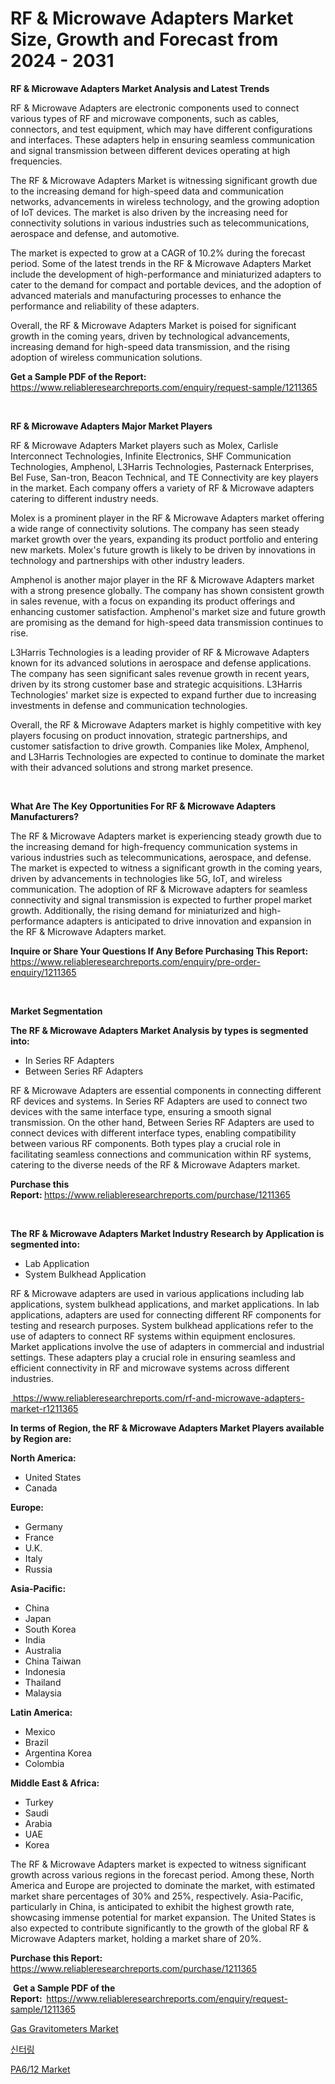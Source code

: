 <p><h1>RF & Microwave Adapters Market Size, Growth and Forecast from 2024 - 2031</h1></p><p><strong>RF & Microwave Adapters Market Analysis and Latest Trends</strong></p>
<p><p>RF & Microwave Adapters are electronic components used to connect various types of RF and microwave components, such as cables, connectors, and test equipment, which may have different configurations and interfaces. These adapters help in ensuring seamless communication and signal transmission between different devices operating at high frequencies.</p><p>The RF & Microwave Adapters Market is witnessing significant growth due to the increasing demand for high-speed data and communication networks, advancements in wireless technology, and the growing adoption of IoT devices. The market is also driven by the increasing need for connectivity solutions in various industries such as telecommunications, aerospace and defense, and automotive.</p><p>The market is expected to grow at a CAGR of 10.2% during the forecast period. Some of the latest trends in the RF & Microwave Adapters Market include the development of high-performance and miniaturized adapters to cater to the demand for compact and portable devices, and the adoption of advanced materials and manufacturing processes to enhance the performance and reliability of these adapters.</p><p>Overall, the RF & Microwave Adapters Market is poised for significant growth in the coming years, driven by technological advancements, increasing demand for high-speed data transmission, and the rising adoption of wireless communication solutions.</p></p>
<p><strong>Get a Sample PDF of the Report:&nbsp;</strong> <a href="https://www.reliableresearchreports.com/enquiry/request-sample/1211365">https://www.reliableresearchreports.com/enquiry/request-sample/1211365</a></p>
<p>&nbsp;</p>
<p><strong>RF & Microwave Adapters Major Market Players</strong></p>
<p><p>RF & Microwave Adapters Market players such as Molex, Carlisle Interconnect Technologies, Infinite Electronics, SHF Communication Technologies, Amphenol, L3Harris Technologies, Pasternack Enterprises, Bel Fuse, San-tron, Beacon Technical, and TE Connectivity are key players in the market. Each company offers a variety of RF & Microwave adapters catering to different industry needs.</p><p>Molex is a prominent player in the RF & Microwave Adapters market offering a wide range of connectivity solutions. The company has seen steady market growth over the years, expanding its product portfolio and entering new markets. Molex's future growth is likely to be driven by innovations in technology and partnerships with other industry leaders.</p><p>Amphenol is another major player in the RF & Microwave Adapters market with a strong presence globally. The company has shown consistent growth in sales revenue, with a focus on expanding its product offerings and enhancing customer satisfaction. Amphenol's market size and future growth are promising as the demand for high-speed data transmission continues to rise.</p><p>L3Harris Technologies is a leading provider of RF & Microwave Adapters known for its advanced solutions in aerospace and defense applications. The company has seen significant sales revenue growth in recent years, driven by its strong customer base and strategic acquisitions. L3Harris Technologies' market size is expected to expand further due to increasing investments in defense and communication technologies.</p><p>Overall, the RF & Microwave Adapters market is highly competitive with key players focusing on product innovation, strategic partnerships, and customer satisfaction to drive growth. Companies like Molex, Amphenol, and L3Harris Technologies are expected to continue to dominate the market with their advanced solutions and strong market presence.</p></p>
<p>&nbsp;</p>
<p><strong>What Are The Key Opportunities For RF & Microwave Adapters Manufacturers?</strong></p>
<p><p>The RF & Microwave Adapters market is experiencing steady growth due to the increasing demand for high-frequency communication systems in various industries such as telecommunications, aerospace, and defense. The market is expected to witness a significant growth in the coming years, driven by advancements in technologies like 5G, IoT, and wireless communication. The adoption of RF & Microwave adapters for seamless connectivity and signal transmission is expected to further propel market growth. Additionally, the rising demand for miniaturized and high-performance adapters is anticipated to drive innovation and expansion in the RF & Microwave Adapters market.</p></p>
<p><strong>Inquire or Share Your Questions If Any Before Purchasing This Report:</strong> <a href="https://www.reliableresearchreports.com/enquiry/pre-order-enquiry/1211365">https://www.reliableresearchreports.com/enquiry/pre-order-enquiry/1211365</a></p>
<p>&nbsp;</p>
<p><strong>Market Segmentation</strong></p>
<p><strong>The RF & Microwave Adapters Market Analysis by types is segmented into:</strong></p>
<p><ul><li>In Series RF Adapters</li><li>Between Series RF Adapters</li></ul></p>
<p><p>RF & Microwave Adapters are essential components in connecting different RF devices and systems. In Series RF Adapters are used to connect two devices with the same interface type, ensuring a smooth signal transmission. On the other hand, Between Series RF Adapters are used to connect devices with different interface types, enabling compatibility between various RF components. Both types play a crucial role in facilitating seamless connections and communication within RF systems, catering to the diverse needs of the RF & Microwave Adapters market.</p></p>
<p><strong>Purchase this Report:&nbsp;</strong><a href="https://www.reliableresearchreports.com/purchase/1211365">https://www.reliableresearchreports.com/purchase/1211365</a></p>
<p>&nbsp;</p>
<p><strong>The RF & Microwave Adapters Market Industry Research by Application is segmented into:</strong></p>
<p><ul><li>Lab Application</li><li>System Bulkhead Application</li></ul></p>
<p><p>RF & Microwave adapters are used in various applications including lab applications, system bulkhead applications, and market applications. In lab applications, adapters are used for connecting different RF components for testing and research purposes. System bulkhead applications refer to the use of adapters to connect RF systems within equipment enclosures. Market applications involve the use of adapters in commercial and industrial settings. These adapters play a crucial role in ensuring seamless and efficient connectivity in RF and microwave systems across different industries.</p></p>
<p><a href="https://www.reliableresearchreports.com/rf-and-microwave-adapters-market-r1211365">&nbsp;https://www.reliableresearchreports.com/rf-and-microwave-adapters-market-r1211365</a></p>
<p><strong>In terms of Region, the RF & Microwave Adapters Market Players available by Region are:</strong></p>
<p>
    <p> <strong> North America: </strong>
        <ul>
            <li>United States</li>
            <li>Canada</li>
        </ul>
        </p> 
    <p> <strong> Europe: </strong>
        <ul>
            <li>Germany</li>
            <li>France</li>
            <li>U.K.</li>
            <li>Italy</li>
            <li>Russia</li>
        </ul>
        </p> 
    <p> <strong> Asia-Pacific: </strong>
        <ul>
            <li>China</li>
            <li>Japan</li>
            <li>South Korea</li>
            <li>India</li>
            <li>Australia</li>
            <li>China Taiwan</li>
            <li>Indonesia</li>
            <li>Thailand</li>
            <li>Malaysia</li>
        </ul>
        </p> 
    <p> <strong> Latin America: </strong>
        <ul>
            <li>Mexico</li>
            <li>Brazil</li>
            <li>Argentina Korea</li>
            <li>Colombia</li>
        </ul>
        </p> 
    <p> <strong> Middle East & Africa: </strong>
        <ul>
            <li>Turkey</li>
            <li>Saudi</li>
            <li>Arabia</li>
            <li>UAE</li>
            <li>Korea</li>
        </ul>
    </p>
    </p>
<p><p>The RF & Microwave Adapters market is expected to witness significant growth across various regions in the forecast period. Among these, North America and Europe are projected to dominate the market, with estimated market share percentages of 30% and 25%, respectively. Asia-Pacific, particularly in China, is anticipated to exhibit the highest growth rate, showcasing immense potential for market expansion. The United States is also expected to contribute significantly to the growth of the global RF & Microwave Adapters market, holding a market share of 20%.</p></p>
<p><strong>Purchase this Report: </strong><a href="https://www.reliableresearchreports.com/purchase/1211365">https://www.reliableresearchreports.com/purchase/1211365</a></p>
<p>&nbsp;<strong>Get a Sample PDF of the Report:&nbsp;&nbsp;</strong><a href="https://www.reliableresearchreports.com/enquiry/request-sample/1211365">https://www.reliableresearchreports.com/enquiry/request-sample/1211365</a></p>
<p><strong></strong></p>
<p><p><a href="https://medium.com/@valeriecruz61/gas-gravitometers-market-share-and-new-trends-analysis-by-its-type-application-end-use-and-80b15ade61f0">Gas Gravitometers Market</a></p><p><a href="https://github.com/khytkeqagplkzqvh/Market-Research-Report-List-3/blob/main/4619955183426.md">신터링</a></p><p><a href="https://medium.com/@natoshajacobsk69/pa6-12-market-size-share-trends-analysis-report-by-product-processing-conditions-injection-023fd3a82b6e">PA6/12 Market</a></p></p>